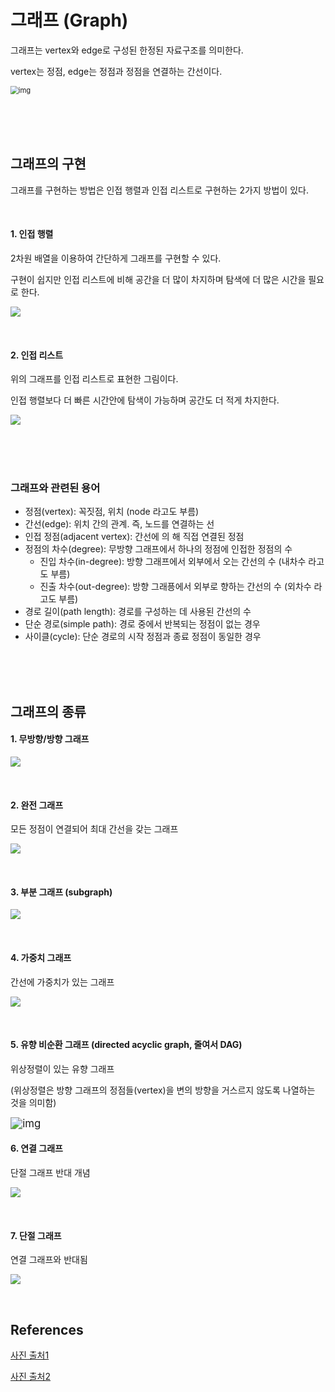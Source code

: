 
# 그래프 (Graph)

그래프는 vertex와 edge로 구성된 한정된 자료구조를 의미한다. 

vertex는 정점, edge는 정점과 정점을 연결하는 간선이다.

<img src="https://miro.medium.com/max/976/0*UgMHEDLriw2efXbx" alt="img" style="zoom:80%;"/>




<br> <br> <br> 


## 그래프의 구현

그래프를 구현하는 방법은 인접 행렬과 인접 리스트로 구현하는 2가지 방법이 있다.

<br>

#### 1. 인접 행렬

2차원 배열을 이용하여 간단하게 그래프를 구현할 수 있다.

구현이 쉽지만 인접 리스트에 비해 공간을 더 많이 차지하며 탐색에 더 많은 시간을 필요로 한다.

![](11.png)


<br>

#### 2. 인접 리스트

위의 그래프를 인접 리스트로 표현한 그림이다.

인접 행렬보다 더 빠른 시간안에 탐색이 가능하며 공간도 더 적게 차지한다.

![](image-20220303104558275.png)


<br> <br> <br> 

### 그래프와 관련된 용어

* 정점(vertex): 꼭짓점, 위치 (node 라고도 부름)
* 간선(edge): 위치 간의 관계. 즉, 노드를 연결하는 선
* 인접 정점(adjacent vertex): 간선에 의 해 직접 연결된 정점
* 정점의 차수(degree): 무방향 그래프에서 하나의 정점에 인접한 정점의 수
  * 진입 차수(in-degree): 방향 그래프에서 외부에서 오는 간선의 수 (내차수 라고도 부름)
  * 진출 차수(out-degree): 방향 그래픙에서 외부로 향하는 간선의 수 (외차수 라고도 부름)
* 경로 길이(path length): 경로를 구성하는 데 사용된 간선의 수
* 단순 경로(simple path): 경로 중에서 반복되는 정점이 없는 경우
* 사이클(cycle): 단순 경로의 시작 정점과 종료 정점이 동일한 경우






<br> <br> <br> 


## 그래프의 종류

#### 1. 무방향/방향 그래프

![](image-20220303123540773.png)

<br>

#### 2. 완전 그래프

모든 정점이 연결되어 최대 간선을 갖는 그래프

![](image-20220303123645294.png)


<br>

#### 3. 부분 그래프 (subgraph)

![](image-20220303123755533.png)


<br>

#### 4. 가중치 그래프

간선에 가중치가 있는 그래프

![](image-20220303123851905.png)

<br>

#### 5. 유향 비순환 그래프 (directed acyclic graph, 줄여서 DAG)

위상정렬이 있는 유향 그래프

(위상정렬은 방향 그래프의 정점들(vertex)을 변의 방향을 거스르지 않도록 나열하는 것을 의미함)

<img src="https://upload.wikimedia.org/wikipedia/commons/thumb/c/c6/Topological_Ordering.svg/220px-Topological_Ordering.svg.png" alt="img" style="zoom:120%;"/>

<br>

#### 6. 연결 그래프

단절 그래프 반대 개념

![](image-20220303124257346.png)


<br>

#### 7.  단절 그래프

연결 그래프와 반대됨

![](image-20220303124415593.png)


<br>

## References

[사진 출처1](https://medium.com/@gwakhyoeun/til-%EC%9E%90%EB%A3%8C%EA%B5%AC%EC%A1%B0-graph-%EC%9D%B4%ED%95%B4%ED%95%98%EA%B8%B0-6f92fd87a0bd)

[사진 출처2](https://leejinseop.tistory.com/43)